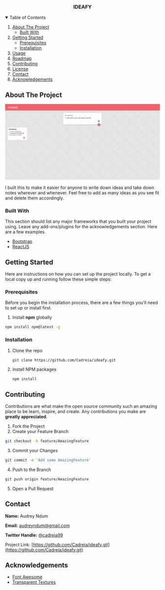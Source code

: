 <h3 align="center">IDEAFY</h3>

<!-- TABLE OF CONTENTS -->
<details open="open">
  <summary>Table of Contents</summary>
  <ol>
    <li>
      <a href="#about-the-project">About The Project</a>
      <ul>
        <li><a href="#built-with">Built With</a></li>
      </ul>
    </li>
    <li>
      <a href="#getting-started">Getting Started</a>
      <ul>
        <li><a href="#prerequisites">Prerequisites</a></li>
        <li><a href="#installation">Installation</a></li>
      </ul>
    </li>
    <li><a href="#usage">Usage</a></li>
    <li><a href="#roadmap">Roadmap</a></li>
    <li><a href="#contributing">Contributing</a></li>
    <li><a href="#license">License</a></li>
    <li><a href="#contact">Contact</a></li>
    <li><a href="#acknowledgements">Acknowledgements</a></li>
  </ol>
</details>



<!-- ABOUT THE PROJECT -->
## About The Project

![Ideafy Screenshot](./public/assets/images/screenshots/ideafy.png)

I built this to make it easier for anyone to write down ideas and take down notes wherever and whenever.
Feel free to add as many ideas as you see fit and delete them accordingly.

### Built With

This section should list any major frameworks that you built your project using. Leave any add-ons/plugins for the acknowledgements section. Here are a few examples.
* [Bootstrap](https://getbootstrap.com)
* [ReactJS](https://laravel.com)

<!-- GETTING STARTED -->
## Getting Started

Here are instructions on how you can set up the project locally.
To get a local copy up and running follow these simple steps:

### Prerequisites

Before you begin the installation process, there are a few things you'll need to set up or install first.
1. Install **npm** globally
  ```sh
  npm install npm@latest -g
  ```

### Installation

1. Clone the repo
   ```sh
   git clone https://github.com/Cadreia/ideafy.git
   ```
2. Install NPM packages
   ```sh
   npm install
   ```

<!-- CONTRIBUTING -->
## Contributing

Contributions are what make the open source community such an amazing place to be learn, inspire, and create. Any contributions you make are **greatly appreciated**.

1. Fork the Project
2. Create your Feature Branch
```sh
git checkout -b feature/AmazingFeature
  ```
3. Commit your Changes
```sh
git commit -m 'Add some AmazingFeature'
  ```
4. Push to the Branch
```sh
git push origin feature/AmazingFeature
  ```
5. Open a Pull Request


<!-- CONTACT -->
## Contact

**Name:** Audrey Ndum

**Email:** audreyndum@gmail.com

**Twitter Handle:** [@cadreia99](https://twitter.com/cadreia99)

Project Link: [https://github.com/Cadreia/ideafy.git](https://github.com/Cadreia/ideafy.git)



<!-- ACKNOWLEDGEMENTS -->
## Acknowledgements
* [Font Awesome](https://fontawesome.com)
* [Transparent Textures](https://www.transparenttextures.com/)

